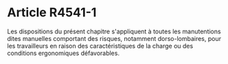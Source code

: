# Article R4541-1

Les dispositions du présent chapitre s'appliquent à toutes les manutentions dites manuelles comportant des risques, notamment dorso-lombaires, pour les travailleurs en raison des caractéristiques de la charge ou des conditions ergonomiques défavorables.
